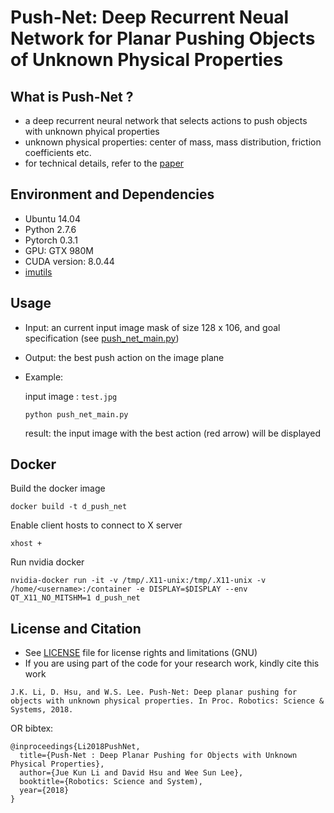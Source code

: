 # Push-Net: Deep Recurrent Neual Network for Planar Pushing Objects of Unknown Physical Properties

## What is Push-Net ?
* a deep recurrent neural network that selects actions to push objects with unknown phyical properties
* unknown physical properties: center of mass, mass distribution, friction coefficients etc.
* for technical details, refer to the [paper](http://motion.comp.nus.edu.sg/wp-content/uploads/2018/06/rss18push.pdf)

## Environment and Dependencies
* Ubuntu 14.04
* Python 2.7.6
* Pytorch 0.3.1
* GPU: GTX 980M
* CUDA version: 8.0.44
* [imutils](https://github.com/jrosebr1/imutils)


## Usage
* Input: an current input image mask of size 128 x 106, and goal specification (see [push_net_main.py](push_net_main.py))
* Output: the best push action on the image plane
* Example:
  
  input image : ```test.jpg```
  
  ```python push_net_main.py```
  
  result: the input image with the best action (red arrow) will be displayed


## Docker
Build the docker image

```docker build -t d_push_net```

Enable client hosts to connect to X server

```xhost +```

Run nvidia docker

```nvidia-docker run -it -v /tmp/.X11-unix:/tmp/.X11-unix -v /home/<username>:/container -e DISPLAY=$DISPLAY --env QT_X11_NO_MITSHM=1 d_push_net```
  

## License and Citation
* See [LICENSE](LICENSE.md) file for license rights and limitations (GNU)
* If you are using part of the code for your research work, kindly cite this work

``` 
J.K. Li, D. Hsu, and W.S. Lee. Push-Net: Deep planar pushing for objects with unknown physical properties. In Proc. Robotics: Science & Systems, 2018.
```
OR bibtex: 

```
@inproceedings{Li2018PushNet,
  title={Push-Net : Deep Planar Pushing for Objects with Unknown Physical Properties},
  author={Jue Kun Li and David Hsu and Wee Sun Lee},
  booktitle={Robotics: Science and System),
  year={2018}
}
```





